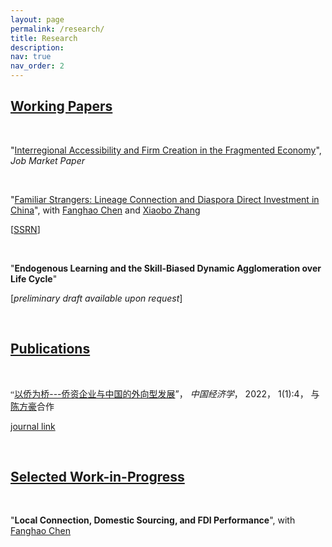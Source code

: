 ```yaml
---
layout: page
permalink: /research/
title: Research
description: 
nav: true
nav_order: 2
---
```




## <u>Working Papers</u>

<p>&nbsp;</p>

"<a href="{{ site.url }}/assets/pdf/jmp.pdf" target="_blank">Interregional Accessibility and Firm Creation in the Fragmented Economy</a>", *Job Market Paper* 


<p>&nbsp;</p>

"<a href="{{ site.url }}/assets/pdf/ddi.pdf" target="_blank">Familiar Strangers: Lineage Connection and Diaspora Direct Investment in China</a>", with [Fanghao Chen](https://fanghaochen.github.io/homepage/) and [Xiaobo Zhang](https://en.gsm.pku.edu.cn/conjsxq.jsp?urltype=tree.TreeTempUrl&wbtreeid=1099&user_id=x.zhang)

[[SSRN](https://papers.ssrn.com/sol3/papers.cfm?abstract_id=4004159)]

<p>&nbsp;</p>

"**Endogenous Learning and the Skill-Biased Dynamic Agglomeration over Life Cycle**"

[*preliminary draft available upon request*]


<p>&nbsp;</p>

## <u>Publications</u>

<p>&nbsp;</p>

<a style="font-family: Microsoft Yahei">“<a href="{{ site.url }}/assets/pdf/ddi_c.pdf" target="_blank">以侨为桥---侨资企业与中国的外向型发展</a>”， *中国经济学*， 2022， 1(1):4， 与[陈方豪](https://fanghaochen.github.io/homepage/)合作</a>

[journal link](https://www.jcejournal.com.cn/CN/abstract/abstract3.shtml) 

 
<p>&nbsp;</p>


## <u>Selected Work-in-Progress</u>

<p>&nbsp;</p>

"**Local Connection, Domestic Sourcing, and FDI Performance**", with [Fanghao Chen](https://fanghaochen.github.io/homepage/)




